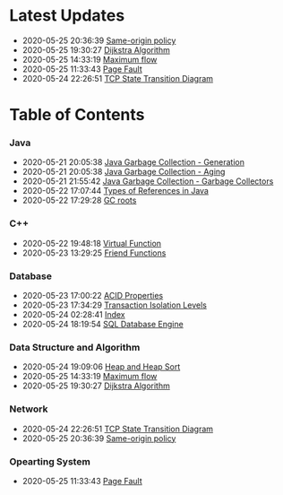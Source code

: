 # Latest Updates

 - 2020-05-25 20:36:39  [Same-origin policy](network/same-origin.md) 
 - 2020-05-25 19:30:27  [Dijkstra Algorithm](dsa/dijkstra.md) 
 - 2020-05-25 14:33:19  [Maximum flow](dsa/max-flow.md) 
 - 2020-05-25 11:33:43  [Page Fault](os/page-fault.md) 
 - 2020-05-24 22:26:51  [TCP State Transition Diagram](network/tcp-state.md) 

# Table of Contents

### Java

 - 2020-05-21 20:05:38  [Java Garbage Collection - Generation](java/gc-generation.md) 
 - 2020-05-21 20:05:38  [Java Garbage Collection - Aging](java/gc-aging.md) 
 - 2020-05-21 21:55:42  [Java Garbage Collection - Garbage Collectors](java/gc-collector.md) 
 - 2020-05-22 17:07:44  [Types of References in Java](java/gc-references.md) 
 - 2020-05-22 17:29:28  [GC roots](java/gc-roots.md) 

### C++

 - 2020-05-22 19:48:18  [Virtual Function](cpp/virtual-func.md) 
 - 2020-05-23 13:29:25  [Friend Functions](cpp/friend_func.md) 

### Database

 - 2020-05-23 17:00:22  [ACID Properties](db/acid.md) 
 - 2020-05-23 17:34:29  [Transaction Isolation Levels](db/transcation-isolation.md) 
 - 2020-05-24 02:28:41  [Index](db/db-index.md) 
 - 2020-05-24 18:19:54  [SQL Database Engine](db/engine.md) 

### Data Structure and Algorithm

 - 2020-05-24 19:09:06  [Heap and Heap Sort](dsa/heap.md) 
 - 2020-05-25 14:33:19  [Maximum flow](dsa/max-flow.md) 
 - 2020-05-25 19:30:27  [Dijkstra Algorithm](dsa/dijkstra.md) 

### Network

 - 2020-05-24 22:26:51  [TCP State Transition Diagram](network/tcp-state.md) 
 - 2020-05-25 20:36:39  [Same-origin policy](network/same-origin.md) 

### Opearting System

 - 2020-05-25 11:33:43  [Page Fault](os/page-fault.md) 

